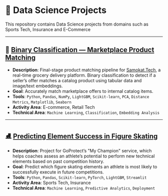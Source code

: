 # 📁 Data Science Projects

This repository contains Data Science projects from domains such as Sports Tech, Insurance and E-Commerce

---

## 🧠 [Binary Classification — Marketplace Product Matching](https://github.com/nirevexin/data-science-projects/tree/main/Binary%20Classification%20%E2%80%93%20Market%20Offers%20Matching)

* **Description**: Final-stage product matching pipeline for [Samokat.Tech](https://samokat.tech), a real-time grocery delivery platform. Binary classification to detect if a seller’s offer matches a catalog product using tabular data and image/text embeddings.
* **Goal**: Accurately match marketplace offers to internal catalog items.
* **Tools**: `Python`, `Pandas`, `NumPy`, `LightGBM`, `Scikit-learn`, `PCA`, `Distance Metrics`, `Matplotlib`, `Seaborn`
* **Activity Area**: E-commerce, Retail Tech
* **Technical Area**: `Machine Learning`, `Classification`, `Embedding Analysis`

---

## ⛸️ [Predicting Element Success in Figure Skating](https://github.com/nirevexin/data-science-projects/tree/main/Figure%20Skating%20Progress%20Forecasting)

* **Description**: Project for GoProtect’s "My Champion" service, which helps coaches assess an athlete’s potential to perform new technical elements based on past competition history.
* **Goal**: Predict which figure skating elements an athlete is most likely to successfully execute in future competitions.
* **Tools**: `Python`, `Pandas`, `Scikit-learn`, `PyTorch`, `LightGBM`, `Streamlit`
* **Activity Area**: Sports Tech, Insurance
* **Technical Area**: `Machine Learning`, `Predictive Analytics`, `Deployment`


